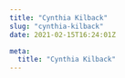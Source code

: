 ```yaml
---
title: "Cynthia Kilback"
slug: "cynthia-kilback"
date: 2021-02-15T16:24:01Z

meta:
  title: "Cynthia Kilback"
---
```



